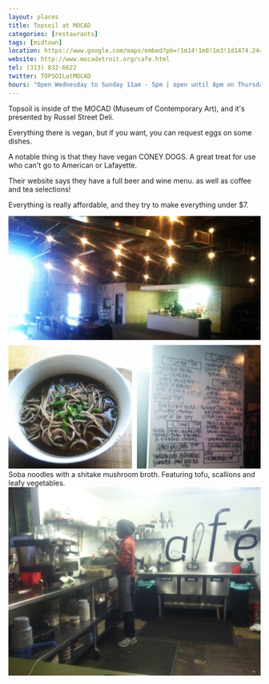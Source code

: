 ```yaml
---
layout: places
title: Topsoil at MOCAD
categories: [restaurants]
tags: [midtown]
location: https://www.google.com/maps/embed?pb=!1m14!1m8!1m3!1d1474.2449991550325!2d-83.0604621!3d42.3533956!3m2!1i1024!2i768!4f13.1!3m3!1m2!1s0x8824d2b908baab25%3A0xb15dd14f756e4508!2sMuseum+of+Contemporary+Art+Detroit!5e0!3m2!1sen!2sus!4v1397508929925
website: http://www.mocadetroit.org/cafe.html
tel: (313) 832-6622
twitter: TOPSOILatMOCAD
hours: "Open Wednesday to Sunday 11am - 5pm | open until 8pm on Thursdays and Fridays"
---
```


Topsoil is inside of the MOCAD (Museum of Contemporary Art), and it's presented by Russel Street Deli.

Everything there is vegan, but if you want, you can request eggs on some dishes.

A notable thing is that they have vegan CONEY DOGS. A great treat for use who can't go to American or Lafayette.

Their website says they have a full beer and wine menu. as well as coffee and tea selections!

Everything is really affordable, and they try to make everything under $7.

<img class="img" src="../../media/images/topsoil/topsoil-square.jpg" alt="A collage of Topsoil's space">
Soba noodles with a shitake mushroom broth.  Featuring tofu, scallions and leafy vegetables.

<img class="img" src="../../media/images/topsoil/topsoil-kitchen.jpg" alt="Topsoil's Kitchen">
